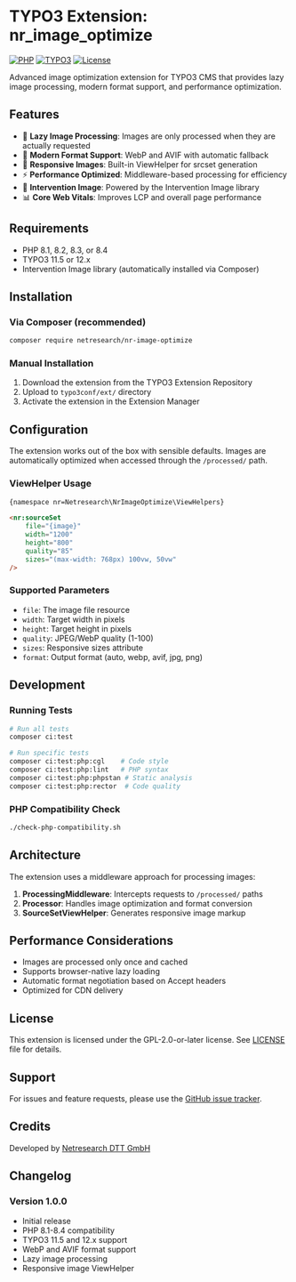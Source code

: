 # TYPO3 Extension: nr_image_optimize

[![PHP](https://img.shields.io/badge/PHP-8.1%20|%208.2%20|%208.3%20|%208.4-blue.svg)](https://www.php.net/)
[![TYPO3](https://img.shields.io/badge/TYPO3-11.5%20|%2012-orange.svg)](https://typo3.org/)
[![License](https://img.shields.io/badge/License-GPL%202.0-green.svg)](LICENSE)

Advanced image optimization extension for TYPO3 CMS that provides lazy image processing, modern format support, and performance optimization.

## Features

- 🚀 **Lazy Image Processing**: Images are only processed when they are actually requested
- 🎨 **Modern Format Support**: WebP and AVIF with automatic fallback
- 📱 **Responsive Images**: Built-in ViewHelper for srcset generation
- ⚡ **Performance Optimized**: Middleware-based processing for efficiency
- 🔧 **Intervention Image**: Powered by the Intervention Image library
- 📊 **Core Web Vitals**: Improves LCP and overall page performance

## Requirements

- PHP 8.1, 8.2, 8.3, or 8.4
- TYPO3 11.5 or 12.x
- Intervention Image library (automatically installed via Composer)

## Installation

### Via Composer (recommended)

```bash
composer require netresearch/nr-image-optimize
```

### Manual Installation

1. Download the extension from the TYPO3 Extension Repository
2. Upload to `typo3conf/ext/` directory
3. Activate the extension in the Extension Manager

## Configuration

The extension works out of the box with sensible defaults. Images are automatically optimized when accessed through the `/processed/` path.

### ViewHelper Usage

```html
{namespace nr=Netresearch\NrImageOptimize\ViewHelpers}

<nr:sourceSet 
    file="{image}" 
    width="1200" 
    height="800" 
    quality="85" 
    sizes="(max-width: 768px) 100vw, 50vw"
/>
```

### Supported Parameters

- `file`: The image file resource
- `width`: Target width in pixels
- `height`: Target height in pixels
- `quality`: JPEG/WebP quality (1-100)
- `sizes`: Responsive sizes attribute
- `format`: Output format (auto, webp, avif, jpg, png)

## Development

### Running Tests

```bash
# Run all tests
composer ci:test

# Run specific tests
composer ci:test:php:cgl    # Code style
composer ci:test:php:lint   # PHP syntax
composer ci:test:php:phpstan # Static analysis
composer ci:test:php:rector  # Code quality
```

### PHP Compatibility Check

```bash
./check-php-compatibility.sh
```

## Architecture

The extension uses a middleware approach for processing images:

1. **ProcessingMiddleware**: Intercepts requests to `/processed/` paths
2. **Processor**: Handles image optimization and format conversion
3. **SourceSetViewHelper**: Generates responsive image markup

## Performance Considerations

- Images are processed only once and cached
- Supports browser-native lazy loading
- Automatic format negotiation based on Accept headers
- Optimized for CDN delivery

## License

This extension is licensed under the GPL-2.0-or-later license. See [LICENSE](LICENSE) file for details.

## Support

For issues and feature requests, please use the [GitHub issue tracker](https://github.com/netresearch/typo3-nr-image-optimize/issues).

## Credits

Developed by [Netresearch DTT GmbH](https://www.netresearch.de/)

## Changelog

### Version 1.0.0
- Initial release
- PHP 8.1-8.4 compatibility
- TYPO3 11.5 and 12.x support
- WebP and AVIF format support
- Lazy image processing
- Responsive image ViewHelper
